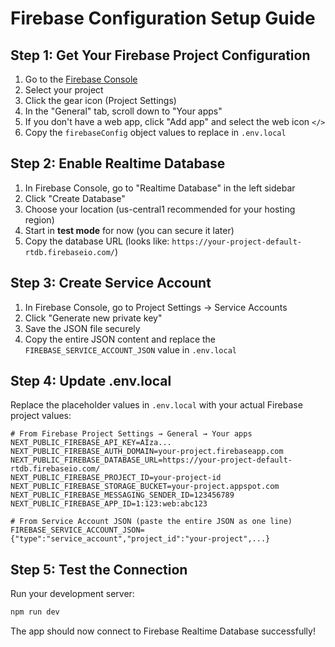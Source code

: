 # Firebase Configuration Setup Guide

## Step 1: Get Your Firebase Project Configuration

1. Go to the [Firebase Console](https://console.firebase.google.com/)
2. Select your project
3. Click the gear icon (Project Settings)
4. In the "General" tab, scroll down to "Your apps"
5. If you don't have a web app, click "Add app" and select the web icon `</>`
6. Copy the `firebaseConfig` object values to replace in `.env.local`

## Step 2: Enable Realtime Database

1. In Firebase Console, go to "Realtime Database" in the left sidebar
2. Click "Create Database"
3. Choose your location (us-central1 recommended for your hosting region)
4. Start in **test mode** for now (you can secure it later)
5. Copy the database URL (looks like: `https://your-project-default-rtdb.firebaseio.com/`)

## Step 3: Create Service Account

1. In Firebase Console, go to Project Settings → Service Accounts
2. Click "Generate new private key"
3. Save the JSON file securely
4. Copy the entire JSON content and replace the `FIREBASE_SERVICE_ACCOUNT_JSON` value in `.env.local`

## Step 4: Update .env.local

Replace the placeholder values in `.env.local` with your actual Firebase project values:

```env
# From Firebase Project Settings → General → Your apps
NEXT_PUBLIC_FIREBASE_API_KEY=AIza...
NEXT_PUBLIC_FIREBASE_AUTH_DOMAIN=your-project.firebaseapp.com
NEXT_PUBLIC_FIREBASE_DATABASE_URL=https://your-project-default-rtdb.firebaseio.com/
NEXT_PUBLIC_FIREBASE_PROJECT_ID=your-project-id
NEXT_PUBLIC_FIREBASE_STORAGE_BUCKET=your-project.appspot.com
NEXT_PUBLIC_FIREBASE_MESSAGING_SENDER_ID=123456789
NEXT_PUBLIC_FIREBASE_APP_ID=1:123:web:abc123

# From Service Account JSON (paste the entire JSON as one line)
FIREBASE_SERVICE_ACCOUNT_JSON={"type":"service_account","project_id":"your-project",...}
```

## Step 5: Test the Connection

Run your development server:
```bash
npm run dev
```

The app should now connect to Firebase Realtime Database successfully!